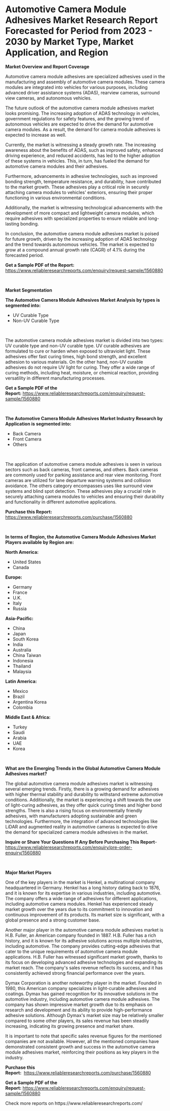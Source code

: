 <p><h1>Automotive Camera Module Adhesives Market Research Report Forecasted for Period from 2023 -  2030 by Market Type, Market Application, and Region</h1></p><p><strong>Market Overview and Report Coverage</strong></p>
<p><p>Automotive camera module adhesives are specialized adhesives used in the manufacturing and assembly of automotive camera modules. These camera modules are integrated into vehicles for various purposes, including advanced driver assistance systems (ADAS), rearview cameras, surround view cameras, and autonomous vehicles.</p><p>The future outlook of the automotive camera module adhesives market looks promising. The increasing adoption of ADAS technology in vehicles, government regulations for safety features, and the growing trend of autonomous vehicles are expected to drive the demand for automotive camera modules. As a result, the demand for camera module adhesives is expected to increase as well.</p><p>Currently, the market is witnessing a steady growth rate. The increasing awareness about the benefits of ADAS, such as improved safety, enhanced driving experience, and reduced accidents, has led to the higher adoption of these systems in vehicles. This, in turn, has fueled the demand for automotive camera modules and their adhesives.</p><p>Furthermore, advancements in adhesive technologies, such as improved bonding strength, temperature resistance, and durability, have contributed to the market growth. These adhesives play a critical role in securely attaching camera modules to vehicles' exteriors, ensuring their proper functioning in various environmental conditions.</p><p>Additionally, the market is witnessing technological advancements with the development of more compact and lightweight camera modules, which require adhesives with specialized properties to ensure reliable and long-lasting bonding.</p><p>In conclusion, the automotive camera module adhesives market is poised for future growth, driven by the increasing adoption of ADAS technology and the trend towards autonomous vehicles. The market is expected to grow at a compound annual growth rate (CAGR) of 4.1% during the forecasted period.</p></p>
<p><strong>Get a Sample PDF of the Report:</strong> <a href="https://www.reliableresearchreports.com/enquiry/request-sample/1560880">https://www.reliableresearchreports.com/enquiry/request-sample/1560880</a></p>
<p>&nbsp;</p>
<p><strong>Market Segmentation</strong></p>
<p><strong>The Automotive Camera Module Adhesives Market Analysis by types is segmented into:</strong></p>
<p><ul><li>UV Curable Type</li><li>Non-UV Curable Type</li></ul></p>
<p>&nbsp;</p>
<p><p>The automotive camera module adhesives market is divided into two types: UV curable type and non-UV curable type. UV curable adhesives are formulated to cure or harden when exposed to ultraviolet light. These adhesives offer fast curing times, high bond strength, and excellent adhesion to various materials. On the other hand, non-UV curable adhesives do not require UV light for curing. They offer a wide range of curing methods, including heat, moisture, or chemical reaction, providing versatility in different manufacturing processes.</p></p>
<p><strong>Get a Sample PDF of the Report:</strong>&nbsp;<a href="https://www.reliableresearchreports.com/enquiry/request-sample/1560880">https://www.reliableresearchreports.com/enquiry/request-sample/1560880</a></p>
<p>&nbsp;</p>
<p><strong>The Automotive Camera Module Adhesives Market Industry Research by Application is segmented into:</strong></p>
<p><ul><li>Back Camera</li><li>Front Camera</li><li>Others</li></ul></p>
<p>&nbsp;</p>
<p><p>The application of automotive camera module adhesives is seen in various sectors such as back cameras, front cameras, and others. Back cameras are commonly used for parking assistance and rear view monitoring. Front cameras are utilized for lane departure warning systems and collision avoidance. The others category encompasses uses like surround view systems and blind spot detection. These adhesives play a crucial role in securely attaching camera modules to vehicles and ensuring their durability and functionality in different automotive applications.</p></p>
<p><strong>Purchase this Report:</strong>&nbsp; <a href="https://www.reliableresearchreports.com/purchase/1560880">https://www.reliableresearchreports.com/purchase/1560880</a></p>
<p>&nbsp;</p>
<p><strong>In terms of Region, the Automotive Camera Module Adhesives Market Players available by Region are:</strong></p>
<p>
    <p> <strong> North America: </strong>
        <ul>
            <li>United States</li>
            <li>Canada</li>
        </ul>
        </p> 
    <p> <strong> Europe: </strong>
        <ul>
            <li>Germany</li>
            <li>France</li>
            <li>U.K.</li>
            <li>Italy</li>
            <li>Russia</li>
        </ul>
        </p> 
    <p> <strong> Asia-Pacific: </strong>
        <ul>
            <li>China</li>
            <li>Japan</li>
            <li>South Korea</li>
            <li>India</li>
            <li>Australia</li>
            <li>China Taiwan</li>
            <li>Indonesia</li>
            <li>Thailand</li>
            <li>Malaysia</li>
        </ul>
        </p> 
    <p> <strong> Latin America: </strong>
        <ul>
            <li>Mexico</li>
            <li>Brazil</li>
            <li>Argentina Korea</li>
            <li>Colombia</li>
        </ul>
        </p> 
    <p> <strong> Middle East & Africa: </strong>
        <ul>
            <li>Turkey</li>
            <li>Saudi</li>
            <li>Arabia</li>
            <li>UAE</li>
            <li>Korea</li>
        </ul>
    </p>
    </p>
<p>&nbsp;</p>
<p><strong>What are the Emerging Trends in the Global Automotive Camera Module Adhesives market?</strong></p>
<p><p>The global automotive camera module adhesives market is witnessing several emerging trends. Firstly, there is a growing demand for adhesives with higher thermal stability and durability to withstand extreme automotive conditions. Additionally, the market is experiencing a shift towards the use of light-curing adhesives, as they offer quick curing times and higher bond strengths. There is also a rising focus on environmentally friendly adhesives, with manufacturers adopting sustainable and green technologies. Furthermore, the integration of advanced technologies like LiDAR and augmented reality in automotive cameras is expected to drive the demand for specialized camera module adhesives in the market.</p></p>
<p><strong>Inquire or Share Your Questions If Any Before Purchasing This Report</strong>- <a href="https://www.reliableresearchreports.com/enquiry/pre-order-enquiry/1560880">https://www.reliableresearchreports.com/enquiry/pre-order-enquiry/1560880</a></p>
<p>&nbsp;</p>
<p><strong>Major Market Players</strong></p>
<p><p>One of the key players in the market is Henkel, a multinational company headquartered in Germany. Henkel has a long history dating back to 1876, and it is known for its expertise in various industries, including automotive. The company offers a wide range of adhesives for different applications, including automotive camera modules. Henkel has experienced steady market growth over the years due to its commitment to innovation and continuous improvement of its products. Its market size is significant, with a global presence and a strong customer base.</p><p>Another major player in the automotive camera module adhesives market is H.B. Fuller, an American company founded in 1887. H.B. Fuller has a rich history, and it is known for its adhesive solutions across multiple industries, including automotive. The company provides cutting-edge adhesives that cater to the unique requirements of automotive camera module applications. H.B. Fuller has witnessed significant market growth, thanks to its focus on developing advanced adhesive technologies and expanding its market reach. The company's sales revenue reflects its success, and it has consistently achieved strong financial performance over the years.</p><p>Dymax Corporation is another noteworthy player in the market. Founded in 1980, this American company specializes in light-curable adhesives and coatings. Dymax has gained recognition for its innovative solutions in the automotive industry, including automotive camera module adhesives. The company has shown impressive market growth due to its emphasis on research and development and its ability to provide high-performance adhesive solutions. Although Dymax's market size may be relatively smaller compared to some other players, its sales revenue has been steadily increasing, indicating its growing presence and market share.</p><p>It is important to note that specific sales revenue figures for the mentioned companies are not available. However, all the mentioned companies have demonstrated consistent growth and success in the automotive camera module adhesives market, reinforcing their positions as key players in the industry.</p></p>
<p><strong>Purchase this Report:</strong>&nbsp;&nbsp;<a href="https://www.reliableresearchreports.com/purchase/1560880">https://www.reliableresearchreports.com/purchase/1560880</a></p>
<p></p>
<p><strong>Get a Sample PDF of the Report:</strong>&nbsp;<a href="https://www.reliableresearchreports.com/enquiry/request-sample/1560880">https://www.reliableresearchreports.com/enquiry/request-sample/1560880</a></p>
<p>Check more reports on https://www.reliableresearchreports.com/</p>